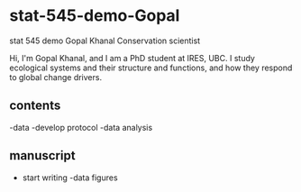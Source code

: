 # stat-545-demo-Gopal
stat 545 demo
Gopal Khanal
Conservation scientist

Hi, I'm Gopal Khanal, and I am a PhD student at IRES, UBC. I study ecological systems and their structure and functions, and how they respond to global change drivers.

## contents
-data
-develop protocol
-data analysis

## manuscript
- start writing
-data figures